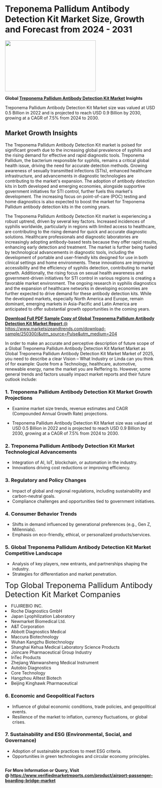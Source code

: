 <H1>Treponema Pallidum Antibody Detection Kit Market Size, Growth and Forecast from 2024 - 2031</H1><img class="aligncenter size-medium wp-image-584254" src="https://thirdeyenews.in/wp-content/uploads/2024/09/Global-Market-Research-300x168.jpeg" alt="" width="300" height="168" /><p><strong>Global&nbsp;<a href="https://www.marketsizeandtrends.com/download-sample/250300/&amp;utm_source=Pulse&amp;utm_medium=204">Treponema Pallidum Antibody Detection Kit Market</a> Insights</strong></p><p>Treponema Pallidum Antibody Detection Kit Market size was valued at USD 0.5 Billion in 2022 and is projected to reach USD 0.9 Billion by 2030, growing at a CAGR of 7.5% from 2024 to 2030.</p><p><h2>Market Growth Insights</h2> The Treponema Pallidum Antibody Detection Kit market is poised for significant growth due to the increasing global prevalence of syphilis and the rising demand for effective and rapid diagnostic tools. Treponema Pallidum, the bacterium responsible for syphilis, remains a critical global health issue, driving the need for accurate detection methods. Growing awareness of sexually transmitted infections (STIs), enhanced healthcare infrastructure, and advancements in diagnostic technologies are contributing to the market's expansion. The adoption of antibody detection kits in both developed and emerging economies, alongside supportive government initiatives for STI control, further fuels this market's development. The increasing focus on point-of-care (POC) testing and home diagnostics is also expected to boost the market for Treponema Pallidum antibody detection kits in the coming years. <p><a href="#"></a></p> The Treponema Pallidum Antibody Detection Kit market is experiencing a robust uptrend, driven by several key factors. Increased incidences of syphilis worldwide, particularly in regions with limited access to healthcare, are contributing to the rising demand for quick and accurate diagnostic solutions. Healthcare professionals and diagnostic laboratories are increasingly adopting antibody-based tests because they offer rapid results, enhancing early detection and treatment. The market is further being fueled by technological advancements in diagnostic tools, including the development of portable and user-friendly kits designed for use in both clinical settings and home environments. These innovations are improving accessibility and the efficiency of syphilis detection, contributing to market growth. Additionally, the rising focus on sexual health awareness and government-driven initiatives for STI control in various regions is creating a favorable market environment. The ongoing research in syphilis diagnostics and the expansion of healthcare networks in developing economies are further expected to drive demand for these antibody detection kits. While the developed markets, especially North America and Europe, remain dominant, emerging markets in Asia-Pacific and Latin America are anticipated to offer substantial growth opportunities in the coming years. <p><a href="#"></p><p><span class=""><strong>Download Full PDF Sample Copy of Global Treponema Pallidum Antibody Detection Kit Market Report</strong> @ <a href="https://www.marketsizeandtrends.com/download-sample/250300/&amp;utm_source=Pulse&amp;utm_medium=204" target="_blank">https://www.marketsizeandtrends.com/download-sample/250300/&amp;utm_source=Pulse&amp;utm_medium=204</a></span></p><p>In order to make an accurate and perceptive description of future scope of a Global&nbsp;Treponema Pallidum Antibody Detection Kit Market Market as Global&nbsp;Treponema Pallidum Antibody Detection Kit Market Market of 2025, you need to describe a clear Vision &ndash; What Industry or Linda can you think of for example: Quote from a Technology, healthcare, automotive, renewable energy, name the market you are Reffering to. However, some general trends and factors usually impact market reports and their future outlook include:</p><h3>1.&nbsp;<strong>Treponema Pallidum Antibody Detection Kit Market Growth Projections</strong></h3><ul><li>Examine market size trends, revenue estimates and CAGR (Compounded Annual Growth Rate) projections.</li><li><p>Treponema Pallidum Antibody Detection Kit Market size was valued at USD 0.5 Billion in 2022 and is projected to reach USD 0.9 Billion by 2030, growing at a CAGR of 7.5% from 2024 to 2030.</p></li></ul><h3>2.&nbsp;<strong>Treponema Pallidum Antibody Detection Kit Market Technological Advancements</strong></h3><ul><li>Integration of AI, IoT, blockchain, or automation in the industry.</li><li>Innovations driving cost reductions or improving efficiency.</li></ul><h3>3.&nbsp;<strong>Regulatory and Policy Changes</strong></h3><ul><li>Impact of global and regional regulations, including sustainability and carbon-neutral goals.</li><li>Compliance challenges and opportunities tied to government initiatives.</li></ul><h3>4.&nbsp;<strong>Consumer Behavior Trends</strong></h3><ul><li>Shifts in demand influenced by generational preferences (e.g., Gen Z, Millennials).</li><li>Emphasis on eco-friendly, ethical, or personalized products/services.</li></ul><h3>5.&nbsp;<strong>Global Treponema Pallidum Antibody Detection Kit Market Competitive Landscape</strong></h3><ul><li>Analysis of key players, new entrants, and partnerships shaping the industry.</li><li>Strategies for differentiation and market penetration.</li></ul><p data-pm-slice="1 1 []"><span style="color: inherit; font-family: inherit; font-size: 25px;">Top Global Treponema Pallidum Antibody Detection Kit Market Companies</span></p><div class="" data-test-id=""><p><li>FUJIREBIO INC.</li><li> Roche Diagnostics GmbH</li><li> Japan Lyophilization Laboratory</li><li> Newmarket Biomedical Ltd.</li><li> A&T Corporation</li><li> Abbott Diagnostics Medical</li><li> Maccura Biotechnology</li><li> Wuhan Kangzhu Biotechnology</li><li> Shanghai Kehua Medical Laboratory Science Products</li><li> Joincare Pharmaceutical Group Industry</li><li> InTec Products</li><li> Zhejiang Wanwansheng Medical Instrument</li><li> Autobio Diagnostics</li><li> Core Technology</li><li> Hangzhou Alltest Biotech</li><li> Beijing Kinghawk Pharmaceutical</li></p></div><h3>6.&nbsp;<strong>Economic and Geopolitical Factors</strong></h3><ul><li>Influence of global economic conditions, trade policies, and geopolitical events.</li><li>Resilience of the market to inflation, currency fluctuations, or global crises.</li></ul><h3>7.&nbsp;<strong>Sustainability and ESG (Environmental, Social, and Governance)</strong></h3><ul><li>Adoption of sustainable practices to meet ESG criteria.</li><li>Opportunities in green technologies and circular economy principles.</li></ul><h2><strong style="font-size: 14px;">For More Information or Query, Visit @&nbsp;</strong><a style="background-color: #ffffff; font-size: 14px;" href="https://www.marketsizeandtrends.com/report/treponema-pallidum-antibody-detection-kit-market/" target="_blank">https://www.verifiedmarketreports.com/product/airport-passenger-boarding-bridge-market</a></h2>
